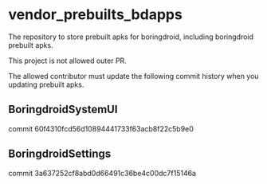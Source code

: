 # vendor_prebuilts_bdapps

The repository to store prebuilt apks for boringdroid, including boringdroid prebuilt apks.

This project is not allowed outer PR.

The allowed contributor must update the following commit history when you updating prebuilt apks.

## BoringdroidSystemUI

commit 60f4310fcd56d10894441733f63acb8f22c5b9e0

## BoringdroidSettings

commit 3a637252cf8abd0d66491c36be4c00dc7f15146a

